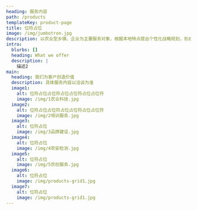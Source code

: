 ```yaml
---
heading: 服务内容
path: /products
templateKey: product-page
title: 位符占位
image: /img/jumbotron.jpg
description: 以农业型乡镇、企业为主要服务对象，根据本地特点提出个性化战略规划，形成独特的品牌方案。
intro:
  blurbs: []
  heading: What we offer
  description: |
    描述2
main:
  heading: 我们为客户创造价值
  description: 具体服务内容以洽谈为准
  image1:
    alt: 位符占位占位符占位占位符占位占位符
    image: /img/1农业科技.jpg
  image2:
    alt: 位符占位占位符占位占位符占位占位符
    image: /img/2培训服务.jpg
  image3:
    alt: 位符占位
    image: /img/3品牌建设.jpg
  image4:
    alt: 位符占位
    image: /img/4农安检测.jpg
  image5:
    alt: 位符占位
    image: /img/5农创服务.jpg
  image6:
    alt: 位符占位
    image: /img/products-grid1.jpg
  image7:
    alt: 位符占位
    image: /img/products-grid1.jpg
---
```

